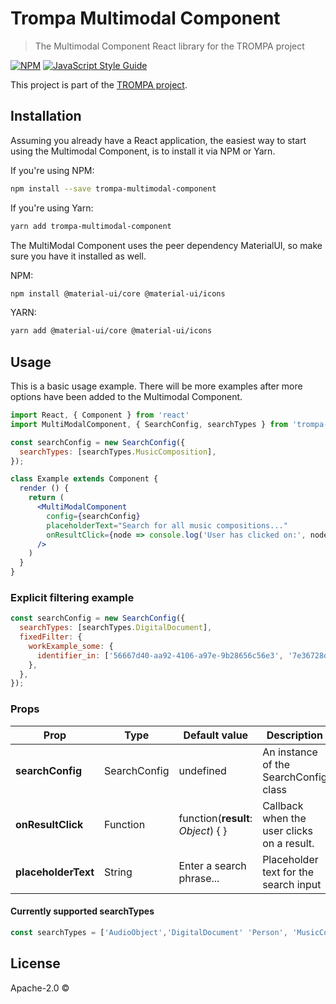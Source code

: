 # Trompa Multimodal Component

> The Multimodal Component React library for the TROMPA project

[![NPM](https://img.shields.io/npm/v/trompa-multimodal-component.svg)](https://www.npmjs.com/package/trompa-multimodal-component) [![JavaScript Style Guide](https://img.shields.io/badge/code_style-standard-brightgreen.svg)](https://standardjs.com)

This project is part of the [TROMPA project](https://trompamusic.eu).

## Installation

Assuming you already have a React application, the easiest way to start using the Multimodal Component, is to install it via NPM or Yarn.

If you're using NPM:

```bash
npm install --save trompa-multimodal-component
```

If you're using Yarn:

```bash
yarn add trompa-multimodal-component
```

The MultiModal Component uses the peer dependency MaterialUI, so make sure you have it installed as well.

NPM:
```bash
npm install @material-ui/core @material-ui/icons
```

YARN:
```bash
yarn add @material-ui/core @material-ui/icons
```



## Usage

This is a basic usage example. There will be more examples after more options have been added to the Multimodal Component.

```jsx
import React, { Component } from 'react'
import MultiModalComponent, { SearchConfig, searchTypes } from 'trompa-multimodal-component'

const searchConfig = new SearchConfig({
  searchTypes: [searchTypes.MusicComposition],
});

class Example extends Component {
  render () {
    return (
      <MultiModalComponent
        config={searchConfig}
        placeholderText="Search for all music compositions..."
        onResultClick={node => console.log('User has clicked on:', node)}
      />
    )
  }
}
```

### Explicit filtering example

```jsx
const searchConfig = new SearchConfig({
  searchTypes: [searchTypes.DigitalDocument],
  fixedFilter: {
    workExample_some: {
      identifier_in: ['56667d40-aa92-4106-a97e-9b28656c56e3', '7e36728d-6112-4deb-9240-1ff77e219f96', '25cdbfcb-af80-4fe6-9dc5-1ae47bcea5e0', 'b31c303e-3484-4787-896c-3c1048995103'],
    },
  },
});
```

### Props

| Prop | Type | Default value | Description | Required |
|------|------|---------------|-------------|----------|
| **searchConfig** | SearchConfig | undefined  | An instance of the SearchConfig class | Yes |
| **onResultClick** | Function | function(**result**: *Object*) { }  | Callback when the user clicks on a result. | No |
| **placeholderText** | String | Enter a search phrase... | Placeholder text for the search input | No |

#### Currently supported searchTypes
```jsx
const searchTypes = ['AudioObject','DigitalDocument' 'Person', 'MusicComposition', 'VideoObject'];
```

## License

Apache-2.0 ©
